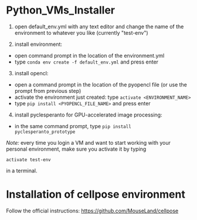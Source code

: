 # Python_VMs_Installer

1. open default_env.yml with any text editor and change the name of the environment to whatever you like (currently "test-env")

2. install environment: 
  * open command prompt in the location of the environment.yml
  * type ```conda env create -f default_env.yml``` and press enter

3. install opencl:
  * open a command prompt in the location of the pyopencl file (or use the prompt from previous step)
  * activate the environment just created: type ```activate <ENVIRONMENT_NAME>```
  * type ```pip install <PYOPENCL_FILE_NAME>``` and press enter

4. install pyclesperanto for GPU-accelerated image processing:
  * in the same command prompt, type ```pip install pyclesperanto_prototype```

*Note:* every time you login a VM and want to start working with your personal environment, make sure you activate it by typing
```
activate test-env
```
in a terminal.

# Installation of cellpose environment

Follow the official instructions:
https://github.com/MouseLand/cellpose
